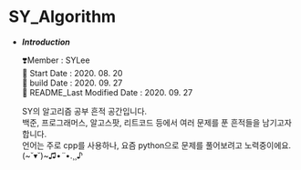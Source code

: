 # SY_Algorithm

- ***Introduction***

    ❣️Member : SYLee<br>
    🐋 Start Date : 2020. 08. 20<br>
    🐋 build Date : 2020. 09. 27<br>
    🐋 README_Last Modified Date : 2020. 09. 27<br>
    
    SY의 알고리즘 공부 흔적 공간입니다.<br>
    백준, 프로그래머스, 알고스팟, 리트코드 등에서 여러 문제를 푼 흔적들을 남기고자 합니다.<br>
    언어는 주로 cpp를 사용하나, 요즘 python으로 문제를 풀어보려고 노력중이에요. (~˘▾˘)~♫•*¨*•.¸¸♪<br>
    
